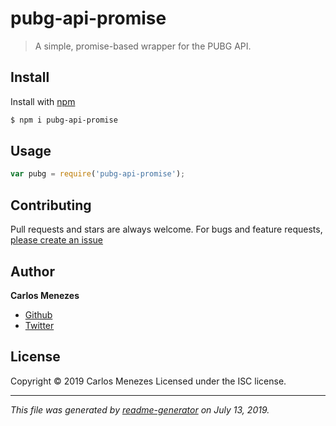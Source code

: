 # pubg-api-promise

> A simple, promise-based wrapper for the PUBG API.

## Install

Install with [npm](https://www.npmjs.com/)

```sh
$ npm i pubg-api-promise
```

## Usage

```js
var pubg = require('pubg-api-promise');
```


## Contributing

Pull requests and stars are always welcome. For bugs and feature requests, [please create an issue](https://github.com/carlos-menezes/pubg-api-promise/issues)

## Author

**Carlos Menezes**

* [Github](https://github.com/carlos-menezes)
* [Twitter](https://twitter.com/c_mnzs)

## License

Copyright © 2019 Carlos Menezes
Licensed under the ISC license.

***

_This file was generated by [readme-generator](https://github.com/jonschlinkert/readme-generator) on July 13, 2019._
